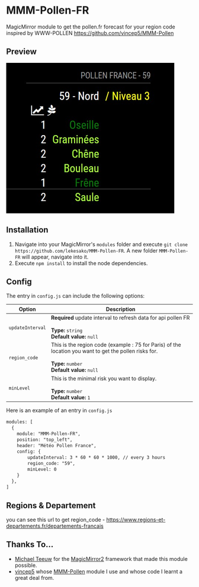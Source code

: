 # MMM-Pollen-FR
MagicMirror module to get the pollen.fr forecast for your region code
inspired by WWW-POLLEN https://github.com/vincep5/MMM-Pollen

## Preview
![screenshot1](screenshot1.JPG)

## Installation
1. Navigate into your MagicMirror's `modules` folder and execute `git clone https://github.com/lekesako/MMM-Pollen-FR`.  A new folder `MMM-Pollen-FR` will appear, navigate into it.
2. Execute `npm install` to install the node dependencies.

## Config
The entry in `config.js` can include the following options:

|Option|Description|
|---|---|
|`updateInterval`|**Required** update interval to refresh data for api pollen FR<br><br>**Type:** `string`<br>**Default value:** `null`|
|`region_code`|This is the region code (example : 75 for Paris) of the location you want to get the pollen risks for.<br><br>**Type:** `number`<br>**Default value:** `null`|
|`minLevel`|This is the minimal risk you want to display.<br><br>**Type:** `number`<br>**Default value:** `1`|

Here is an example of an entry in `config.js`
```
modules: [
  {
    module: "MMM-Pollen-FR",
    position: "top_left",
    header: "Météo Pollen France",
    config: {
        updateInterval: 3 * 60 * 60 * 1000, // every 3 hours
        region_code: "59",
        minLevel: 0
    }
  },
]
```

## Regions & Departement
you can see this url to get region_code - https://www.regions-et-departements.fr/departements-francais

## Thanks To...
- [Michael Teeuw](https://github.com/MichMich) for the [MagicMirror2](https://github.com/MichMich/MagicMirror/tree/develop) framework that made this module possible.
- [vincep5](https://github.com/vincep5) whose [MMM-Pollen](https://github.com/vincep5/MMM-Pollen) module I use and whose code I learnt a great deal from.
